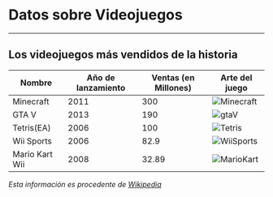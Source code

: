 # Datos sobre Videojuegos

---

## Los videojuegos más vendidos de la historia

| Nombre         | Año de lanzamiento | Ventas (en Millones) | Arte del juego        |
| -------------- | ----------         | ---------            | ----------    |
| Minecraft      | 2011               | 300                  | ![Minecraft](https://cdn.hobbyconsolas.com/sites/navi.axelspringer.es/public/media/image/2017/02/guia-todos-trucos-consejos-minecraft.jpg?tf=3840x)              |
| GTA V          | 2013               | 190                  | ![gtaV](https://images.ctfassets.net/wn7ipiv9ue5v/3yVDlCOrJnXMrb0yS4ea0y/ff2ba91de136504ac791401516d5053b/GTAV_Gen9_MFT_Webstore_Hero_3840x2160_DELIV.jpg)              |
| Tetris(EA)     | 2006               | 100                  | ![Tetris](https://i.blogs.es/d215a7/tetris-2/1366_2000.jpg)              |
| Wii Sports     | 2006               | 82.9                 | ![WiiSports](https://www.denofgeek.com/wp-content/uploads/2022/04/Wii-Sports-2.v1.jpg?fit=2402%2C1322)              |
| Mario Kart Wii | 2008               | 32.89                | ![MarioKart](https://i.pinimg.com/736x/c9/3c/93/c93c93529415c9b83505fd4941366107.jpg)              |

_Esta información es procedente de [Wikipedia](https://es.wikipedia.org/wiki/Anexo:Videojuegos_m%C3%A1s_vendidos)_